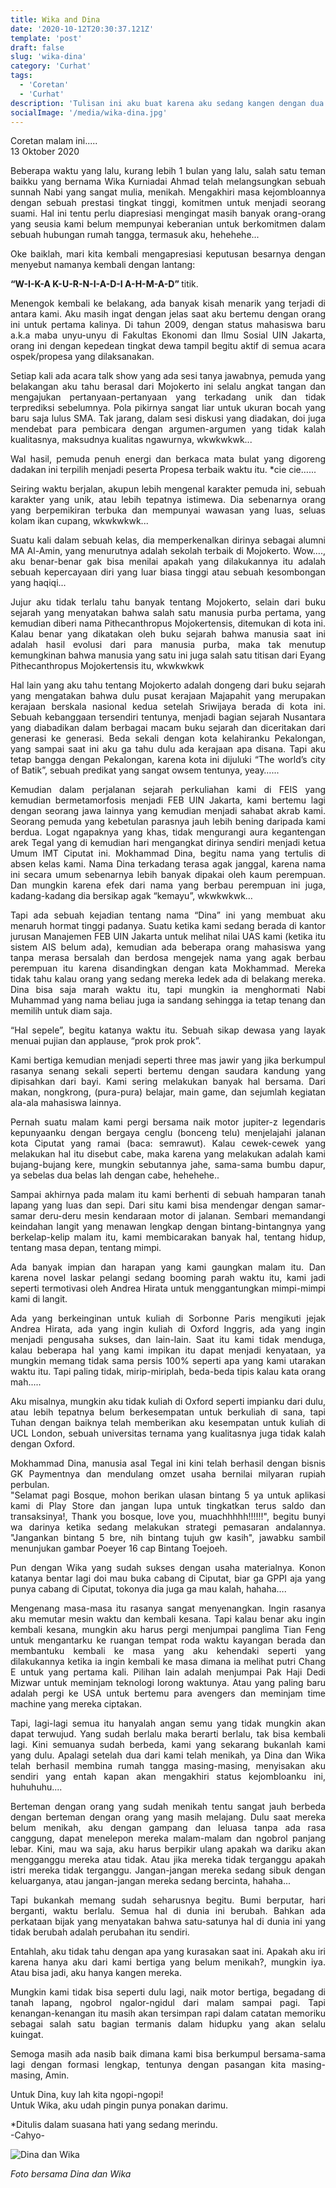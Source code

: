 ```yaml
---
title: Wika and Dina
date: '2020-10-12T20:30:37.121Z'
template: 'post'
draft: false
slug: 'wika-dina'
category: 'Curhat'
tags:
  - 'Coretan'
  - 'Curhat'
description: 'Tulisan ini aku buat karena aku sedang kangen dengan dua sahabat baikku, Wika dan Dina. Dulu kami bertiga sangat akrab dan suka melakukan banyak hal bersama. Sampai pada akhirnya, kami berpisah dan hidup di jalan kita masing-masing (seperti kebanyakan orang pada umumnya).'
socialImage: '/media/wika-dina.jpg'
---
```


<p>Coretan malam ini.....<br>
13 Oktober 2020
</p>

<p style="text-align: justify;text-justify: inter-word;">
Beberapa waktu yang lalu, kurang lebih 1 bulan yang lalu, salah satu teman baikku yang bernama Wika Kurniadai Ahmad telah melangsungkan sebuah sunnah Nabi yang sangat mulia, menikah. Mengakhiri masa kejombloannya dengan sebuah prestasi tingkat tinggi, komitmen untuk menjadi seorang suami. Hal ini tentu perlu diapresiasi mengingat masih banyak orang-orang yang seusia kami belum mempunyai keberanian untuk berkomitmen dalam sebuah hubungan rumah tangga, termasuk aku, hehehehe... 
</p>
<p style="text-align: justify;text-justify: inter-word;">
Oke baiklah, mari kita kembali mengapresiasi keputusan besarnya dengan menyebut namanya kembali dengan lantang: 
</p>
<p><strong>“W-I-K-A  K-U-R-N-I-A-D-I  A-H-M-A-D” </strong>titik.</p>
<p style="text-align: justify;text-justify: inter-word;">
Menengok kembali ke belakang, ada banyak kisah menarik yang terjadi di antara kami. Aku masih ingat dengan jelas saat aku bertemu dengan orang ini untuk pertama kalinya. Di tahun 2009, dengan status mahasiswa baru a.k.a maba unyu-unyu di Fakultas Ekonomi dan Ilmu Sosial UIN Jakarta, orang ini dengan kepedean tingkat dewa tampil begitu aktif di semua acara ospek/propesa yang dilaksanakan. 
</p>
<p style="text-align: justify;text-justify: inter-word;">
Setiap kali ada acara talk show yang ada sesi tanya jawabnya, pemuda yang belakangan aku tahu berasal dari Mojokerto ini selalu angkat tangan dan mengajukan pertanyaan-pertanyaan yang terkadang unik dan tidak terprediksi sebelumnya. Pola pikirnya sangat liar untuk ukuran bocah yang baru saja lulus SMA. Tak jarang, dalam sesi diskusi yang diadakan, doi juga mendebat para pembicara dengan argumen-argumen yang tidak kalah kualitasnya, maksudnya kualitas ngawurnya, wkwkwkwk...
</p>
<p style="text-align: justify;text-justify: inter-word;">
Wal hasil, pemuda penuh energi dan berkaca mata bulat yang digoreng dadakan ini terpilih menjadi peserta Propesa terbaik waktu itu. *cie cie…...
</p>
<p style="text-align: justify;text-justify: inter-word;">
Seiring waktu berjalan, akupun lebih mengenal karakter pemuda ini, sebuah karakter yang unik, atau lebih tepatnya istimewa. Dia sebenarnya orang yang berpemikiran terbuka dan mempunyai wawasan yang luas, seluas kolam ikan cupang, wkwkwkwk...
</p>
<p style="text-align: justify;text-justify: inter-word;">
Suatu kali dalam sebuah kelas, dia memperkenalkan dirinya sebagai alumni MA Al-Amin, yang menurutnya adalah sekolah terbaik di Mojokerto. Wow…., aku benar-benar gak bisa menilai apakah yang dilakukannya itu adalah sebuah kepercayaan diri yang luar biasa tinggi atau sebuah kesombongan yang haqiqi...
</p>
<p style="text-align: justify;text-justify: inter-word;">
Jujur aku tidak terlalu tahu banyak tentang Mojokerto, selain dari buku sejarah yang menyatakan bahwa salah satu manusia purba pertama, yang kemudian diberi nama Pithecanthropus Mojokertensis, ditemukan di kota ini. Kalau benar yang dikatakan oleh buku sejarah bahwa manusia saat ini adalah hasil evolusi dari para manusia purba, maka tak menutup kemungkinan bahwa manusia yang satu ini juga salah satu titisan dari Eyang Pithecanthropus Mojokertensis itu, wkwkwkwk
</p>
<p style="text-align: justify;text-justify: inter-word;">
Hal lain yang aku tahu tentang Mojokerto adalah dongeng dari buku sejarah yang mengatakan bahwa dulu pusat kerajaan Majapahit yang merupakan kerajaan berskala nasional kedua setelah Sriwijaya berada di kota ini. Sebuah kebanggaan tersendiri tentunya, menjadi bagian sejarah Nusantara yang diabadikan dalam berbagai macam buku sejarah dan diceritakan dari generasi ke generasi. Beda sekali dengan kota kelahiranku Pekalongan, yang sampai saat ini aku ga tahu dulu ada kerajaan apa disana. Tapi aku tetap bangga dengan Pekalongan, karena kota ini dijuluki “The world’s city of Batik”, sebuah predikat yang sangat owsem tentunya, yeay…...
</p>
<p style="text-align: justify;text-justify: inter-word;">
Kemudian dalam perjalanan sejarah perkuliahan kami di FEIS yang kemudian bermetamorfosis menjadi FEB UIN Jakarta, kami bertemu lagi dengan seorang jawa lainnya yang kemudian menjadi sahabat akrab kami. Seorang pemuda yang kebetulan parasnya jauh lebih bening daripada kami berdua. Logat ngapaknya yang khas, tidak mengurangi aura kegantengan arek Tegal yang di kemudian hari mengangkat dirinya sendiri menjadi ketua Umum IMT Ciputat ini. Mokhammad Dina, begitu nama yang tertulis di absen kelas kami. Nama Dina terkadang terasa agak janggal, karena nama ini secara umum sebenarnya lebih banyak dipakai oleh kaum perempuan. Dan mungkin karena efek dari nama yang berbau perempuan ini juga, kadang-kadang dia bersikap agak “kemayu”, wkwkwkwk… 
</p>
<p style="text-align: justify;text-justify: inter-word;">
Tapi ada sebuah kejadian tentang nama “Dina” ini yang membuat aku menaruh hormat tinggi padanya. Suatu ketika kami sedang berada di kantor jurusan Manajemen FEB UIN Jakarta untuk melihat nilai UAS kami (ketika itu sistem AIS belum ada), kemudian ada beberapa orang mahasiswa yang tanpa merasa bersalah dan berdosa mengejek nama yang agak berbau perempuan itu karena disandingkan dengan kata Mokhammad. Mereka tidak tahu kalau orang yang sedang mereka ledek ada di belakang mereka. Dina bisa saja marah waktu itu, tapi mungkin ia menghormati Nabi Muhammad yang nama beliau juga ia sandang sehingga ia tetap tenang dan memilih untuk diam saja.
</p>
<p style="text-align: justify;text-justify: inter-word;">
“Hal sepele”, begitu katanya waktu itu. Sebuah sikap dewasa yang layak menuai pujian dan applause, “prok prok prok”. 
</p>
<p style="text-align: justify;text-justify: inter-word;">
Kami bertiga kemudian menjadi seperti three mas jawir yang jika berkumpul rasanya senang sekali seperti bertemu dengan saudara kandung yang dipisahkan dari bayi. Kami sering melakukan banyak hal bersama. Dari makan, nongkrong, (pura-pura) belajar, main game, dan sejumlah kegiatan ala-ala mahasiswa lainnya. 
</p>
<p style="text-align: justify;text-justify: inter-word;">
Pernah suatu malam kami pergi bersama naik motor jupiter-z legendaris kepunyaanku dengan bergaya cenglu (bonceng telu) menjelajahi jalanan kota Ciputat yang ramai (baca: semrawut). Kalau cewek-cewek yang melakukan hal itu disebut cabe, maka karena yang melakukan adalah kami bujang-bujang kere, mungkin sebutannya jahe, sama-sama bumbu dapur, ya sebelas dua belas lah dengan cabe, hehehehe..
</p>
<p style="text-align: justify;text-justify: inter-word;">
Sampai akhirnya pada malam itu kami berhenti di sebuah hamparan tanah lapang yang luas dan sepi. Dari situ kami bisa mendengar dengan samar-samar deru-deru mesin kendaraan motor di jalanan. Sembari memandangi keindahan langit yang menawan lengkap dengan bintang-bintangnya yang berkelap-kelip malam itu, kami membicarakan banyak hal, tentang hidup, tentang masa depan, tentang mimpi. 
</p>
<p style="text-align: justify;text-justify: inter-word;">
Ada banyak impian dan harapan yang kami gaungkan malam itu. Dan karena novel laskar pelangi sedang booming parah waktu itu, kami jadi seperti termotivasi oleh Andrea Hirata untuk menggantungkan mimpi-mimpi kami di langit. 
</p>
<p style="text-align: justify;text-justify: inter-word;">
Ada yang berkeinginan untuk kuliah di Sorbonne Paris mengikuti jejak Andrea Hirata, ada yang ingin kuliah di Oxford Inggris, ada yang ingin menjadi pengusaha sukses, dan lain-lain.  
Saat itu kami tidak menduga, kalau beberapa hal yang kami impikan itu dapat menjadi kenyataan, ya mungkin memang tidak sama persis 100% seperti apa yang kami utarakan waktu itu. Tapi paling tidak, mirip-miriplah, beda-beda tipis kalau kata orang mah.....

</p>
<p style="text-align: justify;text-justify: inter-word;">
Aku misalnya, mungkin aku tidak kuliah di Oxford seperti impianku dari dulu, atau lebih tepatnya belum berkesempatan untuk berkuliah di sana, tapi Tuhan dengan baiknya telah memberikan aku kesempatan untuk kuliah di UCL London, sebuah universitas ternama yang kualitasnya juga tidak kalah dengan Oxford.
</p>
<p style="text-align: justify;text-justify: inter-word;">
Mokhammad Dina, manusia asal Tegal ini kini telah berhasil dengan bisnis GK Paymentnya dan mendulang omzet usaha bernilai milyaran rupiah perbulan. <br>
"Selamat pagi Bosque, mohon berikan ulasan bintang 5 ya untuk aplikasi kami di Play Store dan jangan lupa untuk tingkatkan terus saldo dan transaksinya!, Thank you bosque, love you, muachhhhh!!!!!!", begitu bunyi wa darinya ketika sedang melakukan strategi pemasaran andalannya. "Jangankan bintang 5 bre, nih bintang tujuh gw kasih", jawabku sambil menunjukan gambar Poeyer 16 cap Bintang Toejoeh.
</p>
<p style="text-align: justify;text-justify: inter-word;">
Pun dengan Wika yang sudah sukses dengan usaha materialnya. Konon katanya bentar lagi doi mau buka cabang di Ciputat, biar ga GPPI aja yang punya cabang di Ciputat, tokonya dia juga ga mau kalah, hahaha….
</p>
<p style="text-align: justify;text-justify: inter-word;">
Mengenang masa-masa itu rasanya sangat menyenangkan. Ingin rasanya aku memutar mesin waktu dan kembali kesana. Tapi kalau benar aku ingin kembali kesana, mungkin aku harus pergi menjumpai panglima Tian Feng untuk mengantarku ke ruangan tempat roda waktu kayangan berada dan membantuku kembali ke masa yang aku kehendaki seperti yang dilakukannya ketika ia ingin kembali ke masa dimana ia melihat putri Chang E untuk yang pertama kali. Pilihan lain adalah menjumpai Pak Haji Dedi Mizwar untuk meminjam teknologi lorong waktunya. Atau yang paling baru adalah pergi ke USA untuk bertemu para avengers dan meminjam time machine yang mereka ciptakan. 
</p>
<p style="text-align: justify;text-justify: inter-word;">
Tapi, lagi-lagi semua itu hanyalah angan semu yang tidak mungkin akan dapat terwujud. Yang sudah berlalu maka berarti berlalu, tak bisa kembali lagi. Kini semuanya sudah berbeda, kami yang sekarang bukanlah kami yang dulu. Apalagi setelah dua dari kami telah menikah, ya Dina dan Wika telah berhasil membina rumah tangga masing-masing, menyisakan aku sendiri yang entah kapan akan mengakhiri status kejombloanku ini, huhuhuhu....
</p>
<p style="text-align: justify;text-justify: inter-word;">
Berteman dengan orang yang sudah menikah tentu sangat jauh berbeda dengan berteman dengan orang yang masih melajang. Dulu saat mereka belum menikah, aku dengan gampang dan leluasa tanpa ada rasa canggung, dapat menelepon mereka malam-malam dan ngobrol panjang lebar. Kini, mau wa saja, aku harus berpikir ulang apakah wa dariku akan mengganggu mereka atau tidak. Atau jika mereka tidak terganggu apakah istri mereka tidak terganggu. Jangan-jangan mereka sedang sibuk dengan keluarganya, atau jangan-jangan mereka sedang bercinta, hahaha...
</p>
<p style="text-align: justify;text-justify: inter-word;">
Tapi bukankah memang sudah seharusnya begitu. Bumi berputar, hari berganti, waktu berlalu. Semua hal di dunia ini berubah. Bahkan ada perkataan bijak yang menyatakan bahwa satu-satunya hal di dunia ini yang tidak berubah adalah perubahan itu sendiri. 
</p>
<p style="text-align: justify;text-justify: inter-word;">
Entahlah, aku tidak tahu dengan apa yang kurasakan saat ini. Apakah aku iri karena hanya aku dari kami bertiga yang belum menikah?, mungkin iya. Atau bisa jadi, aku hanya kangen mereka. 
</p>
<p style="text-align: justify;text-justify: inter-word;">
Mungkin kami tidak bisa seperti dulu lagi, naik motor bertiga, begadang di tanah lapang, ngobrol ngalor-ngidul dari malam sampai pagi. Tapi kenangan-kenangan itu masih akan tersimpan rapi dalam catatan memoriku sebagai salah satu bagian termanis dalam hidupku yang akan selalu kuingat.
</p>
<p style="text-align: justify;text-justify: inter-word;">
Semoga masih ada nasib baik dimana kami bisa berkumpul bersama-sama lagi dengan formasi lengkap, tentunya dengan pasangan kita masing-masing, Amin.
</p>
<p style="text-align: justify;text-justify: inter-word;">
Untuk Dina, kuy lah kita ngopi-ngopi! <br>
Untuk Wika, aku udah pingin punya ponakan darimu.

</p>
<p style="text-align: justify;text-justify: inter-word;">
*Ditulis dalam suasana hati yang sedang merindu. <br>
-Cahyo-
</p>

![Dina dan Wika](/media/wika-dina.jpg)

<p style="font-style: italic;">Foto bersama Dina dan Wika</p>
